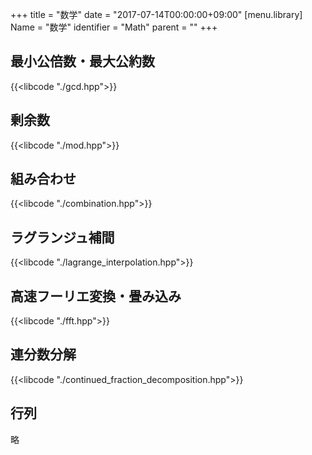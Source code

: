 +++
title = "数学"
date = "2017-07-14T00:00:00+09:00"
[menu.library]
Name = "数学"
identifier = "Math"
parent = ""
+++

<!--more-->

## 最小公倍数・最大公約数

{{<libcode "./gcd.hpp">}}

## 剰余数

{{<libcode "./mod.hpp">}}

## 組み合わせ

{{<libcode "./combination.hpp">}}

## ラグランジュ補間

{{<libcode "./lagrange_interpolation.hpp">}}

## 高速フーリエ変換・畳み込み

{{<libcode "./fft.hpp">}}

## 連分数分解

{{<libcode "./continued_fraction_decomposition.hpp">}}

## 行列

略
